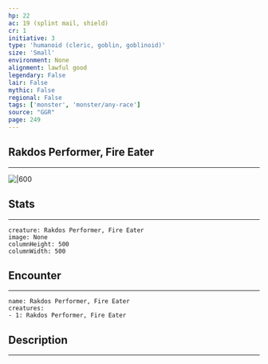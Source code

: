 ```yaml
---
hp: 22
ac: 19 (splint mail, shield)
cr: 1
initiative: 3
type: 'humanoid (cleric, goblin, goblinoid)'    
size: 'Small'
environment: None
alignment: lawful good
legendary: False
lair: False
mythic: False
regional: False
tags: ['monster', 'monster/any-race']
source: "GGR"
page: 249
---
```


## Rakdos Performer, Fire Eater
---

![|600](D:/Program%20Files/5e.tools/img/bestiary/GGR/Rakdos%20Performer.jpg)

## Stats
---

```statblock
creature: Rakdos Performer, Fire Eater
image: None
columnHeight: 500
columnWidth: 500
```

## Encounter
---

```encounter-table
name: Rakdos Performer, Fire Eater
creatures:
- 1: Rakdos Performer, Fire Eater
```

## Description
---




